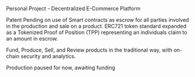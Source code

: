 Personal Project - Decentralized E-Commerce Platform

Patent Pending on use of Smart contracts as escrow for all parties involved in the production and sale on a product.
ERC721 token standard expanded as a Tokenized Proof of Position (TPP) representing an individuals claim to an amount in escrow.

Fund, Produce, Sell, and Review products in the traditional way, with on-chain security and analytics.

Production paused for now, awaiting funding

